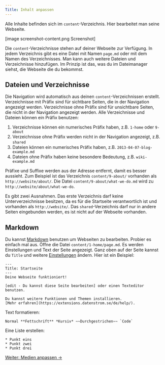 ```yaml
---
Title: Inhalt anpassen
---
```

Alle Inhalte befinden sich im `content`-Verzeichnis. Hier bearbeitet man seine Webseite. 

[image screenshot-content.png Screenshot]

Die `content`-Verzeichnisse stehen auf deiner Webseite zur Verfügung. In jedem Verzeichnis gibt es eine Datei mit Namen `page.md` oder mit dem Namen des Verzeichnisses. Man kann auch weitere Dateien und Verzeichnisse hinzufügen. Im Prinzip ist das, was du im Dateimanager siehst, die Webseite die du bekommst.

## Dateien und Verzeichnisse

Die Navigation wird automatisch aus deinen `content`-Verzeichnissen erstellt. Verzeichnisse mit Präfix sind für sichtbare Seiten, die in der Navigation angezeigt werden. Verzeichnisse ohne Präfix sind für unsichtbare Seiten, die nicht in der Navigation angezeigt werden. Alle Verzeichnisse und Dateien können ein Präfix benutzen:

1. Verzeichnisse können ein numerisches Präfix haben, z.B. `1-home` oder `9-about`
2. Verzeichnisse ohne Präfix werden nicht in der Navigation angezeigt, z.B. `shared`
3. Dateien können ein numerisches Präfix haben, z.B. `2013-04-07-blog-example.md`
4. Dateien ohne Präfix haben keine besondere Bedeutung, z.B. `wiki-example.md`

Präfixe und Suffixe werden aus der Adresse entfernt, damit es besser aussieht. Zum Beispiel ist das Verzeichnis `content/9-about/` vorhanden als `http://website/about/`. Die Datei `content/9-about/what-we-do.md` wird zu `http://website/about/what-we-do`.

Es gibt zwei Ausnahmen. Das erste Verzeichnis darf keine Unterverzeichnisse besitzen, da es für die Startseite verantwortlich ist und vorhanden als `http://website/`. Das `shared`-Verzeichnis darf nur in andere Seiten eingebunden werden, es ist nicht auf der Webseite vorhanden.

## Markdown

Du kannst [Markdown](markdown-cheat-sheet) benutzen um Webseiten zu bearbeiten. Probier es einfach mal aus. Öffne die Datei `content/1-home/page.md`. Es werden Einstellungen und Text der Seite angezeigt. Ganz oben auf der Seite kannst du `Title` und weitere [Einstellungen](markdown-cheat-sheet#einstellungen) ändern. Hier ist ein Beispiel:

    ---
    Title: Startseite
    ---
    Deine Webseite funktioniert!
    
    [edit - Du kannst diese Seite bearbeiten] oder einen Texteditor benutzen.
    
    Du kannst weitere Funktionen und Themen installieren.
    [Mehr erfahren](https://extensions.datenstrom.se/de/help/).

Text formatieren:

    Normal **Fettschrift** *Kursiv* ~~Durchgestrichen~~ `Code`

Eine Liste erstellen:

    * Punkt eins
    * Punkt zwei
    * Punkt drei

[Weiter: Medien anpassen →](adjusting-media)